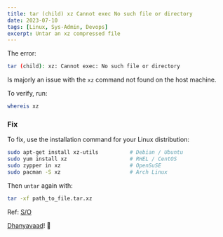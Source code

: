 ```yaml
---
title: tar (child) xz Cannot exec No such file or directory
date: 2023-07-10
tags: [Linux, Sys-Admin, Devops]
excerpt: Untar an xz compressed file
---
```


The error:


```bash
tar (child): xz: Cannot exec: No such file or directory
```


Is majorly an issue with the `xz` command not found on the host machine.

To verify, run:


```bash
whereis xz
```


### Fix

To fix, use the installation command for your Linux distribution:


```bash
sudo apt-get install xz-utils          # Debian / Ubuntu
sudo yum install xz                    # RHEL / CentOS
sudo zypper in xz                      # OpenSuSE
sudo pacman -S xz                      # Arch Linux
```


Then `untar` again with:


```bash
tar -xf path_to_file.tar.xz
```



Ref: [S/O](https://superuser.com/a/801189)

[Dhanyavaad](https://translate.google.com/#view=home&op=translate&sl=en&tl=hi&text=Thank%20you)! 🙇